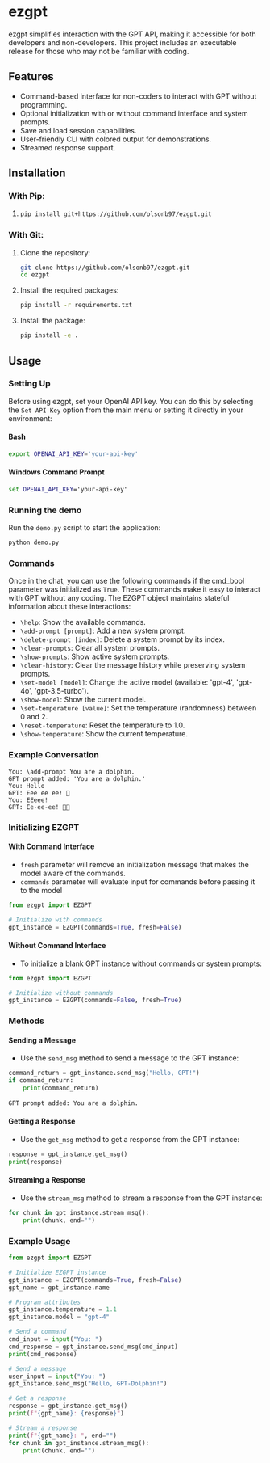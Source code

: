 
# ezgpt

ezgpt simplifies interaction with the GPT API, making it accessible for both developers and non-developers. This project includes an executable release for those who may not be familiar with coding.

## Features

- Command-based interface for non-coders to interact with GPT without programming.
- Optional initialization with or without command interface and system prompts.
- Save and load session capabilities.
- User-friendly CLI with colored output for demonstrations.
- Streamed response support.

## Installation

### With Pip:

1.  ```bash
    pip install git+https://github.com/olsonb97/ezgpt.git
    ```

### With Git:

1. Clone the repository:
    ```bash
    git clone https://github.com/olsonb97/ezgpt.git
    cd ezgpt
    ```

2. Install the required packages:
    ```bash
    pip install -r requirements.txt
    ```

3. Install the package:
    ```bash
    pip install -e .
    ```

## Usage

### Setting Up

Before using ezgpt, set your OpenAI API key. You can do this by selecting the `Set API Key` option from the main menu or setting it directly in your environment:

#### Bash
```bash
export OPENAI_API_KEY='your-api-key'
```

#### Windows Command Prompt
```cmd
set OPENAI_API_KEY='your-api-key'
```

### Running the demo

Run the `demo.py` script to start the application:

```bash
python demo.py
```

### Commands

Once in the chat, you can use the following commands if the cmd_bool parameter was initialized as `True`. These commands make it easy to interact with GPT without any coding. The EZGPT object maintains stateful information about these interactions:

- `\help`: Show the available commands.
- `\add-prompt [prompt]`: Add a new system prompt.
- `\delete-prompt [index]`: Delete a system prompt by its index.
- `\clear-prompts`: Clear all system prompts.
- `\show-prompts`: Show active system prompts.
- `\clear-history`: Clear the message history while preserving system prompts.
- `\set-model [model]`: Change the active model (available: 'gpt-4', 'gpt-4o', 'gpt-3.5-turbo').
- `\show-model`: Show the current model.
- `\set-temperature [value]`: Set the temperature (randomness) between 0 and 2.
- `\reset-temperature`: Reset the temperature to 1.0.
- `\show-temperature`: Show the current temperature.

### Example Conversation

```plaintext
You: \add-prompt You are a dolphin.
GPT prompt added: 'You are a dolphin.'
You: Hello
GPT: Eee ee ee! 🐬
You: EEeee!
GPT: Ee-ee-ee! 🐬💦
```

### Initializing EZGPT

#### With Command Interface
- `fresh` parameter will remove an initialization message that makes the model aware of the commands.
- `commands` parameter will evaluate input for commands before passing it to the model


```python
from ezgpt import EZGPT

# Initialize with commands
gpt_instance = EZGPT(commands=True, fresh=False)
```

#### Without Command Interface

- To initialize a blank GPT instance without commands or system prompts:

```python
from ezgpt import EZGPT

# Initialize without commands
gpt_instance = EZGPT(commands=False, fresh=True)
```

### Methods

#### Sending a Message

- Use the `send_msg` method to send a message to the GPT instance:

```python
command_return = gpt_instance.send_msg("Hello, GPT!")
if command_return:
    print(command_return)
    
GPT prompt added: You are a dolphin.
```

#### Getting a Response

- Use the `get_msg` method to get a response from the GPT instance:

```python
response = gpt_instance.get_msg()
print(response)
```

#### Streaming a Response

- Use the `stream_msg` method to stream a response from the GPT instance:

```python
for chunk in gpt_instance.stream_msg():
    print(chunk, end="")
```

### Example Usage

```python
from ezgpt import EZGPT

# Initialize EZGPT instance
gpt_instance = EZGPT(commands=True, fresh=False)
gpt_name = gpt_instance.name

# Program attributes
gpt_instance.temperature = 1.1
gpt_instance.model = "gpt-4"

# Send a command
cmd_input = input("You: ")
cmd_response = gpt_instance.send_msg(cmd_input)
print(cmd_response)

# Send a message
user_input = input("You: ")
gpt_instance.send_msg("Hello, GPT-Dolphin!")

# Get a response
response = gpt_instance.get_msg()
print(f"{gpt_name}: {response}")

# Stream a response
print(f"{gpt_name}: ", end="")
for chunk in gpt_instance.stream_msg():
    print(chunk, end="")
```
